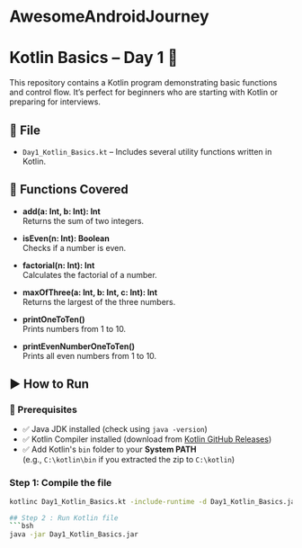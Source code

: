 # AwesomeAndroidJourney
# Kotlin Basics – Day 1 🚀

This repository contains a Kotlin program demonstrating basic functions and control flow. It’s perfect for beginners who are starting with Kotlin or preparing for interviews.

## 📁 File

- `Day1_Kotlin_Basics.kt` – Includes several utility functions written in Kotlin.

## 🧠 Functions Covered

- **add(a: Int, b: Int): Int**  
  Returns the sum of two integers.

- **isEven(n: Int): Boolean**  
  Checks if a number is even.

- **factorial(n: Int): Int**  
  Calculates the factorial of a number.

- **maxOfThree(a: Int, b: Int, c: Int): Int**  
  Returns the largest of the three numbers.

- **printOneToTen()**  
  Prints numbers from 1 to 10.

- **printEvenNumberOneToTen()**  
  Prints all even numbers from 1 to 10.

## ▶️ How to Run

### 🔧 Prerequisites

- ✅ Java JDK installed (check using `java -version`)
- ✅ Kotlin Compiler installed (download from [Kotlin GitHub Releases](https://github.com/JetBrains/kotlin/releases))
- ✅ Add Kotlin's `bin` folder to your **System PATH**  
  (e.g., `C:\kotlin\bin` if you extracted the zip to `C:\kotlin`)

### Step 1: Compile the file
```bash
kotlinc Day1_Kotlin_Basics.kt -include-runtime -d Day1_Kotlin_Basics.jar

## Step 2 : Run Kotlin file
```bsh
java -jar Day1_Kotlin_Basics.jar
